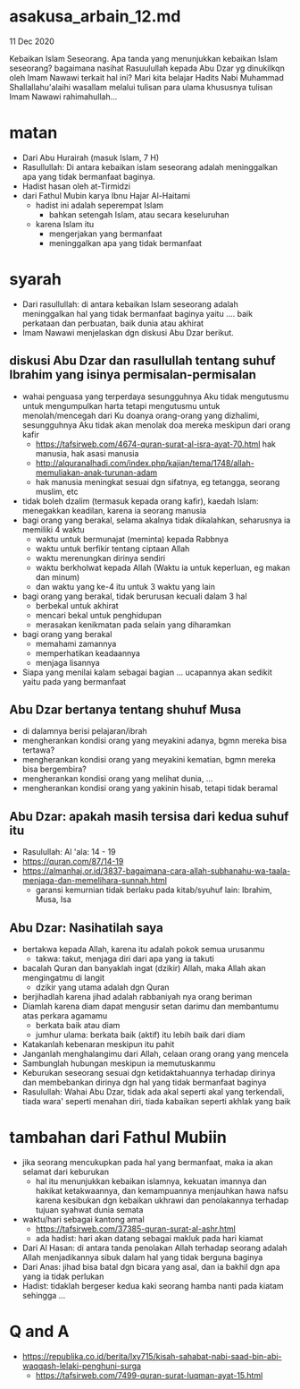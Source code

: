 # asakusa_arbain_12.md
11 Dec 2020

Kebaikan Islam Seseorang.
Apa tanda yang menunjukkan kebaikan Islam seseorang?
bagaimana nasihat Rasuulullah kepada Abu Dzar yg dinukilkqn oleh Imam Nawawi terkait hal ini?
Mari kita belajar Hadits Nabi Muhammad Shallallahu'alaihi wasallam melalui tulisan para ulama khususnya tulisan Imam Nawawi rahimahullah... 

# matan
* Dari Abu Hurairah (masuk Islam, 7 H)
* Rasullullah: Di antara kebaikan islam seseorang adalah meninggalkan apa yang tidak bermanfaat baginya.
* Hadist hasan oleh at-Tirmidzi
* dari Fathul Mubin karya Ibnu Hajar Al-Haitami
  * hadist ini adalah seperempat Islam
    * bahkan setengah Islam, atau secara keseluruhan
  * karena Islam itu
    * mengerjakan yang bermanfaat
    * meninggalkan apa yang tidak bermanfaat

# syarah
* Dari rasullullah:
  di antara kebaikan Islam seseorang adalah meninggalkan hal yang tidak bermanfaat baginya
  yaitu .... baik perkataan dan perbuatan, baik dunia atau akhirat
* Imam Nawawi menjelaskan dgn diskusi Abu Dzar berikut.

## diskusi Abu Dzar dan rasullullah tentang suhuf Ibrahim yang isinya permisalan-permisalan
* wahai penguasa yang terperdaya sesungguhnya Aku tidak mengutusmu untuk mengumpulkan harta tetapi
  mengutusmu untuk menolah/mencegah dari Ku doanya orang-orang yang dizhalimi,
  sesungguhnya Aku tidak akan menolak doa mereka meskipun dari orang kafir
  * https://tafsirweb.com/4674-quran-surat-al-isra-ayat-70.html hak manusia, hak asasi manusia
  * http://alquranalhadi.com/index.php/kajian/tema/1748/allah-memuliakan-anak-turunan-adam
  * hak manusia meningkat sesuai dgn sifatnya, eg tetangga, seorang muslim, etc
* tidak boleh dzalim (termasuk kepada orang kafir), kaedah Islam: menegakkan keadilan,
  karena ia seorang manusia
* bagi orang yang berakal, selama akalnya tidak dikalahkan, seharusnya ia memiliki 4 waktu
  * waktu untuk bermunajat (meminta) kepada Rabbnya
  * waktu untuk berfikir tentang ciptaan Allah
  * waktu merenungkan dirinya sendiri
  * waktu berkholwat kepada Allah (Waktu ia untuk keperluan, eg makan dan minum)
  * dan waktu yang ke-4 itu untuk 3 waktu yang lain
* bagi orang yang berakal, tidak berurusan kecuali dalam 3 hal
  * berbekal untuk akhirat
  * mencari bekal untuk penghidupan
  * merasakan kenikmatan pada selain yang diharamkan
* bagi orang yang berakal
  * memahami zamannya
  * memperhatikan keadaannya
  * menjaga lisannya
* Siapa yang menilai kalam sebagai bagian ... ucapannya akan sedikit yaitu pada yang bermanfaat

## Abu Dzar bertanya tentang shuhuf Musa
* di dalamnya berisi pelajaran/ibrah
* mengherankan kondisi orang yang meyakini adanya, bgmn mereka bisa tertawa?
* mengherankan kondisi orang yang meyakini kematian, bgmn mereka bisa bergembira?
* mengherankan kondisi orang yang melihat dunia, ...
* mengherankan kondisi orang yang yakinin hisab, tetapi tidak beramal

## Abu Dzar: apakah masih tersisa dari kedua suhuf itu
* Rasulullah: Al 'ala: 14 - 19
* https://quran.com/87/14-19
* https://almanhaj.or.id/3837-bagaimana-cara-allah-subhanahu-wa-taala-menjaga-dan-memelihara-sunnah.html
  * garansi kemurnian tidak berlaku pada kitab/syuhuf lain: Ibrahim, Musa, Isa
  
## Abu Dzar: Nasihatilah saya
* bertakwa kepada Allah, karena itu adalah pokok semua urusanmu
  * takwa: takut, menjaga diri dari apa yang ia takuti
* bacalah Quran dan banyaklah ingat (dzikir) Allah, maka Allah akan mengingatmu di langit
  * dzikir yang utama adalah dgn Quran
* berjihadlah karena jihad adalah rabbaniyah nya orang beriman
* Diamlah karena diam dapat mengusir setan darimu dan membantumu atas perkara agamamu
  * berkata baik atau diam
  * jumhur ulama: berkata baik (aktif) itu lebih baik dari diam
* Katakanlah kebenaran meskipun itu pahit
* Janganlah menghalangimu dari Allah, celaan orang orang yang mencela
* Sambunglah hubungan meskipun ia memutuskanmu
* Keburukan seseorang sesuai dgn ketidaktahuannya terhadap dirinya dan 
  membebankan dirinya dgn hal yang tidak bermanfaat baginya
* Rasulullah: Wahai Abu Dzar, tidak ada akal seperti akal yang terkendali, 
  tiada wara' seperti menahan diri, tiada kabaikan seperti akhlak yang baik

# tambahan dari Fathul Mubiin
* jika seorang mencukupkan pada hal yang bermanfaat, maka ia akan selamat dari keburukan
  * hal itu menunjukkan kebaikan islamnya, kekuatan imannya dan hakikat ketakwaannya, dan
    kemampuannya menjauhkan hawa nafsu karena kesibukan dgn kebaikan ukhrawi dan penolakannya
    terhadap tujuan syahwat dunia semata
* waktu/hari sebagai kantong amal
  * https://tafsirweb.com/37385-quran-surat-al-ashr.html
  * ada hadist: hari akan datang sebagai makluk pada hari kiamat
* Dari Al Hasan: di antara tanda penolakan Allah terhadap seorang adalah Allah menjadikannya sibuk
  dalam hal yang tidak berguna baginya
* Dari Anas: jihad bisa batal dgn bicara yang asal, dan ia bakhil dgn apa yang ia tidak perlukan
* Hadist: tidaklah bergeser kedua kaki seorang hamba nanti pada kiatam sehingga ...

# Q and A
* https://republika.co.id/berita/lxy715/kisah-sahabat-nabi-saad-bin-abi-waqqash-lelaki-penghuni-surga
  * https://tafsirweb.com/7499-quran-surat-luqman-ayat-15.html
